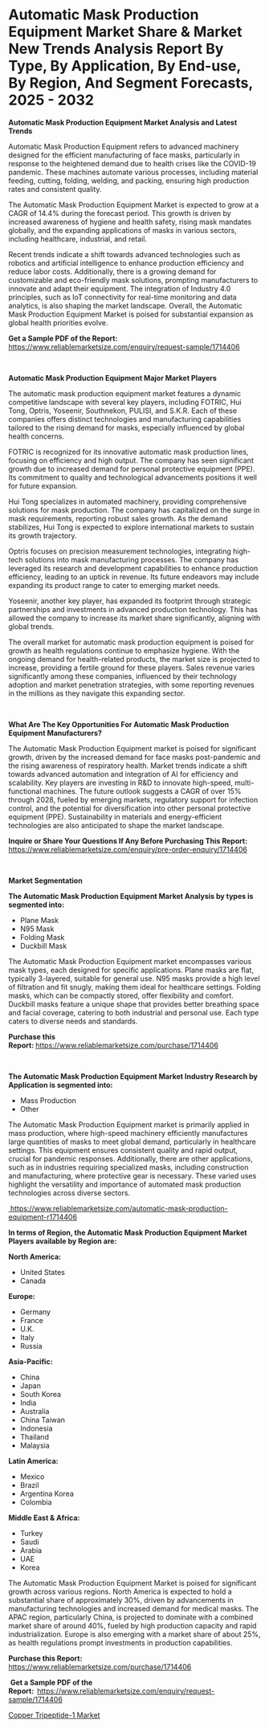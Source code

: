 <p><h1>Automatic Mask Production Equipment Market Share & Market New Trends Analysis Report By Type, By Application, By End-use, By Region, And Segment Forecasts, 2025 - 2032</h1></p><p><strong>Automatic Mask Production Equipment Market Analysis and Latest Trends</strong></p>
<p><p>Automatic Mask Production Equipment refers to advanced machinery designed for the efficient manufacturing of face masks, particularly in response to the heightened demand due to health crises like the COVID-19 pandemic. These machines automate various processes, including material feeding, cutting, folding, welding, and packing, ensuring high production rates and consistent quality.</p><p>The Automatic Mask Production Equipment Market is expected to grow at a CAGR of 14.4% during the forecast period. This growth is driven by increased awareness of hygiene and health safety, rising mask mandates globally, and the expanding applications of masks in various sectors, including healthcare, industrial, and retail. </p><p>Recent trends indicate a shift towards advanced technologies such as robotics and artificial intelligence to enhance production efficiency and reduce labor costs. Additionally, there is a growing demand for customizable and eco-friendly mask solutions, prompting manufacturers to innovate and adapt their equipment. The integration of Industry 4.0 principles, such as IoT connectivity for real-time monitoring and data analytics, is also shaping the market landscape. Overall, the Automatic Mask Production Equipment Market is poised for substantial expansion as global health priorities evolve.</p></p>
<p><strong>Get a Sample PDF of the Report:&nbsp;</strong> <a href="https://www.reliablemarketsize.com/enquiry/request-sample/1714406?utm_campaign=1766&utm_medium=2&utm_source=Github&utm_content=ia&utm_term=11012025&utm_id=automatic-mask-production-equipment">https://www.reliablemarketsize.com/enquiry/request-sample/1714406</a></p>
<p>&nbsp;</p>
<p><strong>Automatic Mask Production Equipment Major Market Players</strong></p>
<p><p>The automatic mask production equipment market features a dynamic competitive landscape with several key players, including FOTRIC, Hui Tong, Optris, Yoseenir, Southnekon, PULISI, and S.K.R. Each of these companies offers distinct technologies and manufacturing capabilities tailored to the rising demand for masks, especially influenced by global health concerns.</p><p>FOTRIC is recognized for its innovative automatic mask production lines, focusing on efficiency and high output. The company has seen significant growth due to increased demand for personal protective equipment (PPE). Its commitment to quality and technological advancements positions it well for future expansion. </p><p>Hui Tong specializes in automated machinery, providing comprehensive solutions for mask production. The company has capitalized on the surge in mask requirements, reporting robust sales growth. As the demand stabilizes, Hui Tong is expected to explore international markets to sustain its growth trajectory.</p><p>Optris focuses on precision measurement technologies, integrating high-tech solutions into mask manufacturing processes. The company has leveraged its research and development capabilities to enhance production efficiency, leading to an uptick in revenue. Its future endeavors may include expanding its product range to cater to emerging market needs.</p><p>Yoseenir, another key player, has expanded its footprint through strategic partnerships and investments in advanced production technology. This has allowed the company to increase its market share significantly, aligning with global trends.</p><p>The overall market for automatic mask production equipment is poised for growth as health regulations continue to emphasize hygiene. With the ongoing demand for health-related products, the market size is projected to increase, providing a fertile ground for these players. Sales revenue varies significantly among these companies, influenced by their technology adoption and market penetration strategies, with some reporting revenues in the millions as they navigate this expanding sector.</p></p>
<p>&nbsp;</p>
<p><strong>What Are The Key Opportunities For Automatic Mask Production Equipment Manufacturers?</strong></p>
<p><p>The Automatic Mask Production Equipment market is poised for significant growth, driven by the increased demand for face masks post-pandemic and the rising awareness of respiratory health. Market trends indicate a shift towards advanced automation and integration of AI for efficiency and scalability. Key players are investing in R&D to innovate high-speed, multi-functional machines. The future outlook suggests a CAGR of over 15% through 2028, fueled by emerging markets, regulatory support for infection control, and the potential for diversification into other personal protective equipment (PPE). Sustainability in materials and energy-efficient technologies are also anticipated to shape the market landscape.</p></p>
<p><strong>Inquire or Share Your Questions If Any Before Purchasing This Report:</strong> <a href="https://www.reliablemarketsize.com/enquiry/pre-order-enquiry/1714406?utm_campaign=1766&utm_medium=2&utm_source=Github&utm_content=ia&utm_term=11012025&utm_id=automatic-mask-production-equipment">https://www.reliablemarketsize.com/enquiry/pre-order-enquiry/1714406</a></p>
<p>&nbsp;</p>
<p><strong>Market Segmentation</strong></p>
<p><strong>The Automatic Mask Production Equipment Market Analysis by types is segmented into:</strong></p>
<p><ul><li>Plane Mask</li><li>N95 Mask</li><li>Folding Mask</li><li>Duckbill Mask</li></ul></p>
<p><p>The Automatic Mask Production Equipment market encompasses various mask types, each designed for specific applications. Plane masks are flat, typically 3-layered, suitable for general use. N95 masks provide a high level of filtration and fit snugly, making them ideal for healthcare settings. Folding masks, which can be compactly stored, offer flexibility and comfort. Duckbill masks feature a unique shape that provides better breathing space and facial coverage, catering to both industrial and personal use. Each type caters to diverse needs and standards.</p></p>
<p><strong>Purchase this Report:&nbsp;</strong><a href="https://www.reliablemarketsize.com/purchase/1714406?utm_campaign=1766&utm_medium=2&utm_source=Github&utm_content=ia&utm_term=11012025&utm_id=automatic-mask-production-equipment">https://www.reliablemarketsize.com/purchase/1714406</a></p>
<p>&nbsp;</p>
<p><strong>The Automatic Mask Production Equipment Market Industry Research by Application is segmented into:</strong></p>
<p><ul><li>Mass Production</li><li>Other</li></ul></p>
<p><p>The Automatic Mask Production Equipment market is primarily applied in mass production, where high-speed machinery efficiently manufactures large quantities of masks to meet global demand, particularly in healthcare settings. This equipment ensures consistent quality and rapid output, crucial for pandemic responses. Additionally, there are other applications, such as in industries requiring specialized masks, including construction and manufacturing, where protective gear is necessary. These varied uses highlight the versatility and importance of automated mask production technologies across diverse sectors.</p></p>
<p><a href="https://www.reliablemarketsize.com/automatic-mask-production-equipment-r1714406?utm_campaign=1766&utm_medium=2&utm_source=Github&utm_content=ia&utm_term=11012025&utm_id=automatic-mask-production-equipment">&nbsp;https://www.reliablemarketsize.com/automatic-mask-production-equipment-r1714406</a></p>
<p><strong>In terms of Region, the Automatic Mask Production Equipment Market Players available by Region are:</strong></p>
<p>
    <p> <strong> North America: </strong>
        <ul>
            <li>United States</li>
            <li>Canada</li>
        </ul>
        </p> 
    <p> <strong> Europe: </strong>
        <ul>
            <li>Germany</li>
            <li>France</li>
            <li>U.K.</li>
            <li>Italy</li>
            <li>Russia</li>
        </ul>
        </p> 
    <p> <strong> Asia-Pacific: </strong>
        <ul>
            <li>China</li>
            <li>Japan</li>
            <li>South Korea</li>
            <li>India</li>
            <li>Australia</li>
            <li>China Taiwan</li>
            <li>Indonesia</li>
            <li>Thailand</li>
            <li>Malaysia</li>
        </ul>
        </p> 
    <p> <strong> Latin America: </strong>
        <ul>
            <li>Mexico</li>
            <li>Brazil</li>
            <li>Argentina Korea</li>
            <li>Colombia</li>
        </ul>
        </p> 
    <p> <strong> Middle East & Africa: </strong>
        <ul>
            <li>Turkey</li>
            <li>Saudi</li>
            <li>Arabia</li>
            <li>UAE</li>
            <li>Korea</li>
        </ul>
    </p>
    </p>
<p><p>The Automatic Mask Production Equipment Market is poised for significant growth across various regions. North America is expected to hold a substantial share of approximately 30%, driven by advancements in manufacturing technologies and increased demand for medical masks. The APAC region, particularly China, is projected to dominate with a combined market share of around 40%, fueled by high production capacity and rapid industrialization. Europe is also emerging with a market share of about 25%, as health regulations prompt investments in production capabilities.</p></p>
<p><strong>Purchase this Report: </strong><a href="https://www.reliablemarketsize.com/purchase/1714406?utm_campaign=1766&utm_medium=2&utm_source=Github&utm_content=ia&utm_term=11012025&utm_id=automatic-mask-production-equipment">https://www.reliablemarketsize.com/purchase/1714406</a></p>
<p>&nbsp;<strong>Get a Sample PDF of the Report:&nbsp;&nbsp;</strong><a href="https://www.reliablemarketsize.com/enquiry/request-sample/1714406?utm_campaign=1766&utm_medium=2&utm_source=Github&utm_content=ia&utm_term=11012025&utm_id=automatic-mask-production-equipment">https://www.reliablemarketsize.com/enquiry/request-sample/1714406</a></p>
<p><strong></strong></p>
<p><p><a href="https://github.com/marlanamarvn/Market-Research-Report-List-1/blob/main/copper-tripeptide-1-market.md?utm_campaign=1766&utm_medium=2&utm_source=Github&utm_content=ia&utm_term=11012025&utm_id=automatic-mask-production-equipment">Copper Tripeptide-1 Market</a></p></p>